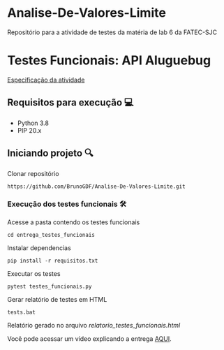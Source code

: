 # Analise-De-Valores-Limite
Repositório para a atividade de testes da matéria de lab 6 da FATEC-SJC

# Testes Funcionais: API Aluguebug

[Especificação da atividade](https://aluguebug.herokuapp.com/ajuda)

## Requisitos para execução 💻
- Python 3.8
- PIP 20.x

## Iniciando projeto 🔍

Clonar repositório
```
https://github.com/BrunoGDF/Analise-De-Valores-Limite.git
```

### Execução dos testes funcionais 🛠️
Acesse a pasta contendo os testes funcionais 
```
cd entrega_testes_funcionais
```

Instalar dependencias
```
pip install -r requisitos.txt
```

Executar os testes
```
pytest testes_funcionais.py
```

Gerar relatório de testes em HTML
```
tests.bat
```

Relatório gerado no arquivo *relatorio_testes_funcionais.html*

Você pode acessar um vídeo explicando a entrega [AQUI](https://drive.google.com/file/d/1ffqSiEU7Scem5NkKDkXOLh9-lSeknUl1/view?usp=sharing).
